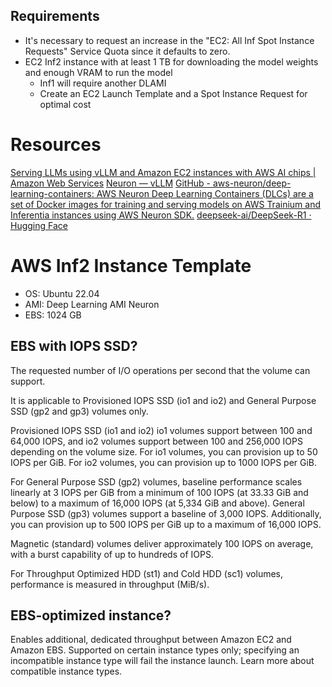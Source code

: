 ## Requirements
- It's necessary to request an increase in the "EC2: All Inf Spot Instance Requests" Service Quota since it defaults to zero.
- EC2 Inf2 instance with at least 1 TB for downloading the model weights and enough VRAM to run the model
  - Inf1 will require another DLAMI
  - Create an EC2 Launch Template and a Spot Instance Request for optimal cost

# Resources
[Serving LLMs using vLLM and Amazon EC2 instances with AWS AI chips | Amazon Web Services](https://aws.amazon.com/blogs/machine-learning/serving-llms-using-vllm-and-amazon-ec2-instances-with-aws-ai-chips/)
[Neuron — vLLM](https://docs.vllm.ai/en/latest/getting_started/examples/neuron.html#neuron)
[GitHub - aws-neuron/deep-learning-containers: AWS Neuron Deep Learning Containers (DLCs) are a set of Docker images for training and serving models on AWS Trainium and Inferentia instances using AWS Neuron SDK.](https://github.com/aws-neuron/deep-learning-containers)
[deepseek-ai/DeepSeek-R1 · Hugging Face](https://huggingface.co/deepseek-ai/DeepSeek-R1)


# AWS Inf2 Instance Template
- OS:  Ubuntu 22.04
- AMI: Deep Learning AMI Neuron
- EBS: 1024 GB

## EBS with IOPS SSD?
The requested number of I/O operations per second that the volume can support.

It is applicable to Provisioned IOPS SSD (io1 and io2) and General Purpose SSD (gp2 and gp3) volumes only.

Provisioned IOPS SSD (io1 and io2) io1 volumes support between 100 and 64,000 IOPS, and io2 volumes support between 100 and 256,000 IOPS depending on the volume size. For io1 volumes, you can provision up to 50 IOPS per GiB. For io2 volumes, you can provision up to 1000 IOPS per GiB.

For General Purpose SSD (gp2) volumes, baseline performance scales linearly at 3 IOPS per GiB from a minimum of 100 IOPS (at 33.33 GiB and below) to a maximum of 16,000 IOPS (at 5,334 GiB and above). General Purpose SSD (gp3) volumes support a baseline of 3,000 IOPS. Additionally, you can provision up to 500 IOPS per GiB up to a maximum of 16,000 IOPS.

Magnetic (standard) volumes deliver approximately 100 IOPS on average, with a burst capability of up to hundreds of IOPS.

For Throughput Optimized HDD (st1) and Cold HDD (sc1) volumes, performance is measured in throughput (MiB/s).

## EBS-optimized instance?
Enables additional, dedicated throughput between Amazon EC2 and Amazon EBS. Supported on certain instance types only; specifying an incompatible instance type will fail the instance launch. Learn more about compatible instance types.

